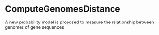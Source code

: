 # ComputeGenomesDistance
A new probability model is proposed to measure the relationship between genomes of gene sequences
